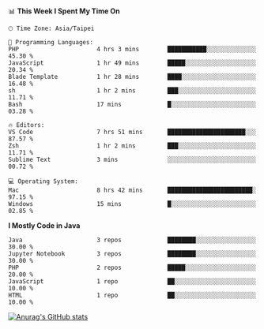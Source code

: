 <!--### Hi there 👋-->

<!--
**treevel/treevel** is a ✨ _special_ ✨ repository because its `README.md` (this file) appears on your GitHub profile.

Here are some ideas to get you started:

- 🔭 I’m currently working on ...
- 🌱 I’m currently learning ...
- 👯 I’m looking to collaborate on ...
- 🤔 I’m looking for help with ...
- 💬 Ask me about ...
- 📫 How to reach me: ...
- 😄 Pronouns: ...
- ⚡ Fun fact: ...
-->

<!--START_SECTION:waka-->
📊 **This Week I Spent My Time On** 

```text
🕑︎ Time Zone: Asia/Taipei

💬 Programming Languages: 
PHP                      4 hrs 3 mins        ███████████░░░░░░░░░░░░░░   45.30 % 
JavaScript               1 hr 49 mins        █████░░░░░░░░░░░░░░░░░░░░   20.34 % 
Blade Template           1 hr 28 mins        ████░░░░░░░░░░░░░░░░░░░░░   16.48 % 
sh                       1 hr 2 mins         ███░░░░░░░░░░░░░░░░░░░░░░   11.71 % 
Bash                     17 mins             █░░░░░░░░░░░░░░░░░░░░░░░░   03.28 % 

🔥 Editors: 
VS Code                  7 hrs 51 mins       ██████████████████████░░░   87.57 % 
Zsh                      1 hr 2 mins         ███░░░░░░░░░░░░░░░░░░░░░░   11.71 % 
Sublime Text             3 mins              ░░░░░░░░░░░░░░░░░░░░░░░░░   00.72 % 

💻 Operating System: 
Mac                      8 hrs 42 mins       ████████████████████████░   97.15 % 
Windows                  15 mins             █░░░░░░░░░░░░░░░░░░░░░░░░   02.85 % 
```

**I Mostly Code in Java** 

```text
Java                     3 repos             ████████░░░░░░░░░░░░░░░░░   30.00 % 
Jupyter Notebook         3 repos             ████████░░░░░░░░░░░░░░░░░   30.00 % 
PHP                      2 repos             █████░░░░░░░░░░░░░░░░░░░░   20.00 % 
JavaScript               1 repo              ██░░░░░░░░░░░░░░░░░░░░░░░   10.00 % 
HTML                     1 repo              ██░░░░░░░░░░░░░░░░░░░░░░░   10.00 % 
```




<!--END_SECTION:waka-->

<!-- GitHub Stats Card-->
[![Anurag's GitHub stats](https://github-readme-stats.vercel.app/api?username=treevel&show_icons=true&theme=monokai&count_private=true)](https://github.com/anuraghazra/github-readme-stats)
